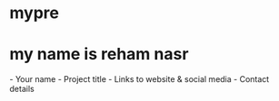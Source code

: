 # mypre
<h1>my name is reham nasr</h1>
- Your name 
- Project title 
- Links to website & social media 
- Contact details
